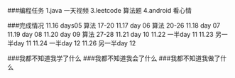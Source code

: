 ###编程任务
	1.java 一天视频
	3.leetcode 算法题
	4.android 看心情
	
###完成情况
	11.16 days05 算法 17-20
	11.17 day 06 算法 20-26
	11.18 day 07 
	11.19 day 08
	11.20 day 09 算法 27-28
	11.21 day 10 
	11.22 一半day 11 
	11.23 另一半day 11
	11.24 一半day 12
	11.26 另一半day 12
	
###我都不知道我学了什么
###我都不知道我会了什么
###我都不知道我做了什么

